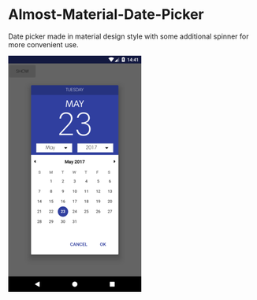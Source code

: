 # Almost-Material-Date-Picker

Date picker made in material design style with some additional spinner for more convenient use.

![screenshot](screenshot_1.png)
